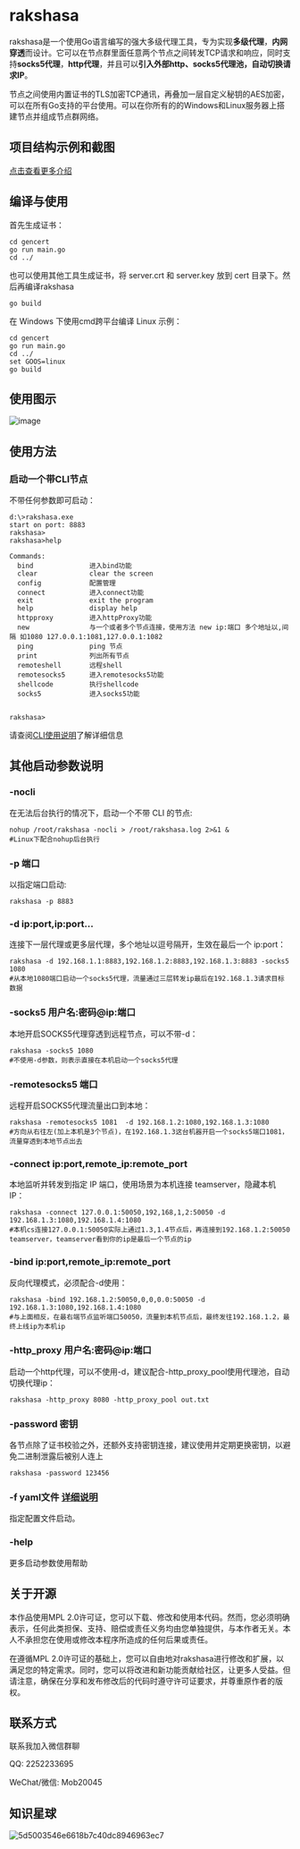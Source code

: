 
# rakshasa



rakshasa是一个使用Go语言编写的强大多级代理工具，专为实现**多级代理**，**内网穿透**而设计。它可以在节点群里面任意两个节点之间转发TCP请求和响应，同时支持**socks5代理**，**http代理**，并且可以**引入外部http、socks5代理池，自动切换请求IP**。

节点之间使用内置证书的TLS加密TCP通讯，再叠加一层自定义秘钥的AES加密，可以在所有Go支持的平台使用。可以在你所有的的Windows和Linux服务器上搭建节点并组成节点群网络。

## 项目结构示例和截图
[点击查看更多介绍](./rakshasa项目设计.md)



## 编译与使用

首先生成证书：

```shell
cd gencert
go run main.go
cd ../
```
也可以使用其他工具生成证书，将 server.crt 和 server.key 放到 cert 目录下。然后再编译rakshasa

```shell
go build
```

在 Windows 下使用cmd跨平台编译 Linux 示例：

```shell
cd gencert
go run main.go
cd ../
set GOOS=linux
go build
```

## 使用图示
![image](https://user-images.githubusercontent.com/128351726/226882870-f4f3cbc0-61df-486c-afc0-511d87586402.png)


## 使用方法



### 启动一个带CLI节点
不带任何参数即可启动：
```shell
d:\>rakshasa.exe
start on port: 8883
rakshasa>
rakshasa>help

Commands:
  bind              进入bind功能
  clear             clear the screen
  config            配置管理
  connect           进入connect功能
  exit              exit the program
  help              display help
  httpproxy         进入httpProxy功能
  new               与一个或者多个节点连接，使用方法 new ip:端口 多个地址以,间隔 如1080 127.0.0.1:1081,127.0.0.1:1082
  ping              ping 节点
  print             列出所有节点
  remoteshell       远程shell
  remotesocks5      进入remotesocks5功能
  shellcode         执行shellcode
  socks5            进入socks5功能


rakshasa>
```
请查阅[CLI使用说明](./readme/cli.md)了解详细信息

## 其他启动参数说明
### -nocli
在无法后台执行的情况下，启动一个不带 CLI 的节点:
```shell
nohup /root/rakshasa -nocli > /root/rakshasa.log 2>&1 &
#Linux下配合nohup后台执行
```

### -p 端口
以指定端口启动:
```shell
rakshasa -p 8883
```

### -d ip:port,ip:port...
连接下一层代理或更多层代理，多个地址以逗号隔开，生效在最后一个 ip:port：
```shell
rakshasa -d 192.168.1.1:8883,192.168.1.2:8883,192.168.1.3:8883 -socks5 1080
#从本地1080端口启动一个socks5代理，流量通过三层转发ip最后在192.168.1.3请求目标数据
```

### -socks5 用户名:密码@ip:端口 
本地开启SOCKS5代理穿透到远程节点，可以不带-d：
```shell
rakshasa -socks5 1080 
#不使用-d参数，则表示直接在本机启动一个socks5代理
```



### -remotesocks5 端口 
远程开启SOCKS5代理流量出口到本地：
```shell
rakshasa -remotesocks5 1081  -d 192.168.1.2:1080,192.168.1.3:1080
#方向从右往左(加上本机是3个节点)，在192.168.1.3这台机器开启一个socks5端口1081，流量穿透到本地节点出去
```

### -connect ip:port,remote_ip:remote_port 
本地监听并转发到指定 IP 端口，使用场景为本机连接 teamserver，隐藏本机 IP：
```shell
rakshasa -connect 127.0.0.1:50050,192,168,1,2:50050 -d 192.168.1.3:1080,192.168.1.4:1080 
#本机cs连接127.0.0.1:50050实际上通过1.3,1.4节点后，再连接到192.168.1.2:50050 teamserver，teamserver看到你的ip是最后一个节点的ip
```

### -bind  ip:port,remote_ip:remote_port
反向代理模式，必须配合-d使用：
```shell
rakshasa -bind 192.168.1.2:50050,0,0,0.0:50050 -d 192.168.1.3:1080,192.168.1.4:1080
#与上面相反，在最右端节点监听端口50050，流量到本机节点后，最终发往192.168.1.2，最终上线ip为本机ip
```
### -http_proxy 用户名:密码@ip:端口
启动一个http代理，可以不使用-d，建议配合-http_proxy_pool使用代理池，自动切换代理ip：
```shell
rakshasa -http_proxy 8080 -http_proxy_pool out.txt
```

### -password 密钥
各节点除了证书校验之外，还额外支持密钥连接，建议使用并定期更换密钥，以避免二进制泄露后被别人连上
```shell
rakshasa -password 123456
```


### -f yaml文件 [详细说明](./readme/config.md)
指定配置文件启动。

### -help 
更多启动参数使用帮助

## 关于开源
本作品使用MPL 2.0许可证，您可以下载、修改和使用本代码。然而，您必须明确表示，任何此类担保、支持、赔偿或责任义务均由您单独提供，与本作者无关。本人不承担您在使用或修改本程序所造成的任何后果或责任。

在遵循MPL 2.0许可证的基础上，您可以自由地对rakshasa进行修改和扩展，以满足您的特定需求。同时，您可以将改进和新功能贡献给社区，让更多人受益。但请注意，确保在分享和发布修改后的代码时遵守许可证要求，并尊重原作者的版权。

## 联系方式
联系我加入微信群聊

QQ: 2252233695

WeChat/微信: Mob20045

## 知识星球
![5d5003546e6618b7c40dc8946963ec7](https://user-images.githubusercontent.com/128351726/226802981-64c09047-a78c-4e7f-b48d-7bfa5439ec5f.jpg)

